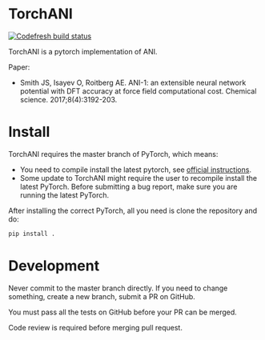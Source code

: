 # TorchANI

[![Codefresh build status]( https://g.codefresh.io/api/badges/build?repoOwner=zasdfgbnm&repoName=torchani&branch=master&pipelineName=torchani&accountName=zasdfgbnm&key=eyJhbGciOiJIUzI1NiJ9.NTk5ZmEwNzI2MTNhNTMwMDAxNTY4MmJm.nnVU1i-VQQSzPcsGxKnMC0wT-y9C2i8xuBZvUjlubYg&type=cf-1)]( https://g.codefresh.io/repositories/zasdfgbnm/torchani/builds?filter=trigger:build;branch:master;service:5b53d92fff9e565ae1f3a5b5~torchani)

TorchANI is a pytorch implementation of ANI.

Paper:

* Smith JS, Isayev O, Roitberg AE. ANI-1: an extensible neural network potential with DFT accuracy at force field computational cost. Chemical science. 2017;8(4):3192-203.

# Install

TorchANI requires the master branch of PyTorch, which means:

* You need to compile install the latest pytorch, see [official instructions](https://github.com/pytorch/pytorch#from-source).
* Some update to TorchANI might require the user to recompile install the latest PyTorch. Before submitting a bug report, make sure you are running the latest PyTorch.

After installing the correct PyTorch, all you need is clone the repository and do:

```bash
pip install .
```

# Development

Never commit to the master branch directly. If you need to change something, create a new branch, submit a PR on GitHub.

You must pass all the tests on GitHub before your PR can be merged.

Code review is required before merging pull request.